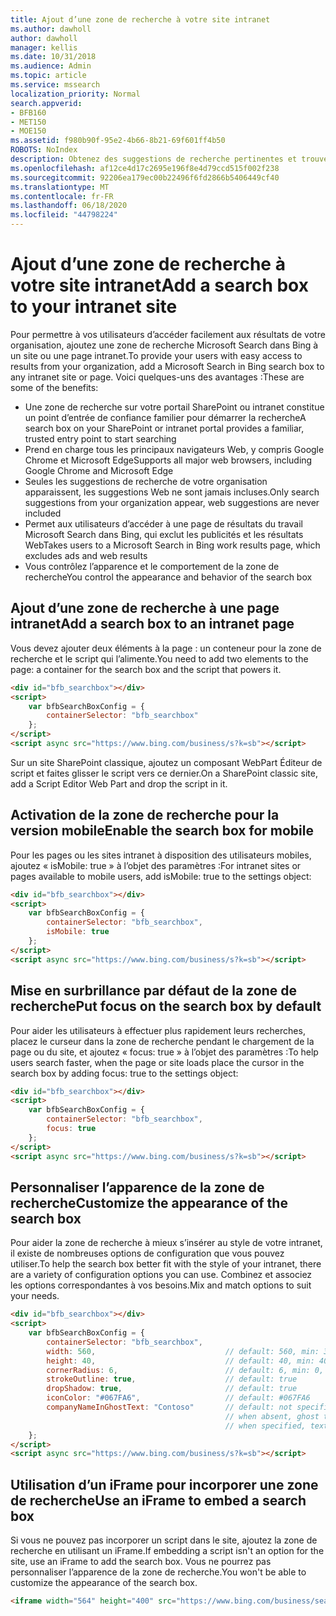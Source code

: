 ```yaml
---
title: Ajout d’une zone de recherche à votre site intranet
ms.author: dawholl
author: dawholl
manager: kellis
ms.date: 10/31/2018
ms.audience: Admin
ms.topic: article
ms.service: mssearch
localization_priority: Normal
search.appverid:
- BFB160
- MET150
- MOE150
ms.assetid: f980b90f-95e2-4b66-8b21-69f601ff4b50
ROBOTS: NoIndex
description: Obtenez des suggestions de recherche pertinentes et trouvez des résultats de travail plus rapidement en ajoutant la zone de recherche Microsoft à une page ou à un site intranet.
ms.openlocfilehash: af12ce4d17c2695e196f8e4d79ccd515f002f238
ms.sourcegitcommit: 92206ea179ec00b22496f6fd2866b5406449cf40
ms.translationtype: MT
ms.contentlocale: fr-FR
ms.lasthandoff: 06/18/2020
ms.locfileid: "44798224"
---
```

# <a name="add-a-search-box-to-your-intranet-site"></a><span data-ttu-id="ce9b7-103">Ajout d’une zone de recherche à votre site intranet</span><span class="sxs-lookup"><span data-stu-id="ce9b7-103">Add a search box to your intranet site</span></span>

<span data-ttu-id="ce9b7-104">Pour permettre à vos utilisateurs d’accéder facilement aux résultats de votre organisation, ajoutez une zone de recherche Microsoft Search dans Bing à un site ou une page intranet.</span><span class="sxs-lookup"><span data-stu-id="ce9b7-104">To provide your users with easy access to results from your organization, add a Microsoft Search in Bing search box to any intranet site or page.</span></span> <span data-ttu-id="ce9b7-105">Voici quelques-uns des avantages :</span><span class="sxs-lookup"><span data-stu-id="ce9b7-105">These are some of the benefits:</span></span>

- <span data-ttu-id="ce9b7-106">Une zone de recherche sur votre portail SharePoint ou intranet constitue un point d’entrée de confiance familier pour démarrer la recherche</span><span class="sxs-lookup"><span data-stu-id="ce9b7-106">A search box on your SharePoint or intranet portal provides a familiar, trusted entry point to start searching</span></span>
- <span data-ttu-id="ce9b7-107">Prend en charge tous les principaux navigateurs Web, y compris Google Chrome et Microsoft Edge</span><span class="sxs-lookup"><span data-stu-id="ce9b7-107">Supports all major web browsers, including Google Chrome and Microsoft Edge</span></span>
- <span data-ttu-id="ce9b7-108">Seules les suggestions de recherche de votre organisation apparaissent, les suggestions Web ne sont jamais incluses.</span><span class="sxs-lookup"><span data-stu-id="ce9b7-108">Only search suggestions from your organization appear, web suggestions are never included</span></span>
- <span data-ttu-id="ce9b7-109">Permet aux utilisateurs d’accéder à une page de résultats du travail Microsoft Search dans Bing, qui exclut les publicités et les résultats Web</span><span class="sxs-lookup"><span data-stu-id="ce9b7-109">Takes users to a Microsoft Search in Bing work results page, which excludes ads and web results</span></span>
- <span data-ttu-id="ce9b7-110">Vous contrôlez l’apparence et le comportement de la zone de recherche</span><span class="sxs-lookup"><span data-stu-id="ce9b7-110">You control the appearance and behavior of the search box</span></span>
  
## <a name="add-a-search-box-to-an-intranet-page"></a><span data-ttu-id="ce9b7-111">Ajout d’une zone de recherche à une page intranet</span><span class="sxs-lookup"><span data-stu-id="ce9b7-111">Add a search box to an intranet page</span></span>

<span data-ttu-id="ce9b7-112">Vous devez ajouter deux éléments à la page : un conteneur pour la zone de recherche et le script qui l’alimente.</span><span class="sxs-lookup"><span data-stu-id="ce9b7-112">You need to add two elements to the page: a container for the search box and the script that powers it.</span></span>
  
```html
<div id="bfb_searchbox"></div>
<script>
    var bfbSearchBoxConfig = {
        containerSelector: "bfb_searchbox"
    };
</script>
<script async src="https://www.bing.com/business/s?k=sb"></script>
```

<span data-ttu-id="ce9b7-113">Sur un site SharePoint classique, ajoutez un composant WebPart Éditeur de script et faites glisser le script vers ce dernier.</span><span class="sxs-lookup"><span data-stu-id="ce9b7-113">On a SharePoint classic site, add a Script Editor Web Part and drop the script in it.</span></span>
  
## <a name="enable-the-search-box-for-mobile"></a><span data-ttu-id="ce9b7-114">Activation de la zone de recherche pour la version mobile</span><span class="sxs-lookup"><span data-stu-id="ce9b7-114">Enable the search box for mobile</span></span>

<span data-ttu-id="ce9b7-115">Pour les pages ou les sites intranet à disposition des utilisateurs mobiles, ajoutez « isMobile: true » à l’objet des paramètres :</span><span class="sxs-lookup"><span data-stu-id="ce9b7-115">For intranet sites or pages available to mobile users, add isMobile: true to the settings object:</span></span>
  
```html
<div id="bfb_searchbox"></div>
<script>
    var bfbSearchBoxConfig = {
        containerSelector: "bfb_searchbox", 
        isMobile: true
    };
</script>
<script async src="https://www.bing.com/business/s?k=sb"></script>
```

## <a name="put-focus-on-the-search-box-by-default"></a><span data-ttu-id="ce9b7-116">Mise en surbrillance par défaut de la zone de recherche</span><span class="sxs-lookup"><span data-stu-id="ce9b7-116">Put focus on the search box by default</span></span>

<span data-ttu-id="ce9b7-117">Pour aider les utilisateurs à effectuer plus rapidement leurs recherches, placez le curseur dans la zone de recherche pendant le chargement de la page ou du site, et ajoutez « focus: true » à l’objet des paramètres :</span><span class="sxs-lookup"><span data-stu-id="ce9b7-117">To help users search faster, when the page or site loads place the cursor in the search box by adding focus: true to the settings object:</span></span>
  
```html
<div id="bfb_searchbox"></div>
<script>
    var bfbSearchBoxConfig = {
        containerSelector: "bfb_searchbox",
        focus: true
    };
</script>
<script async src="https://www.bing.com/business/s?k=sb"></script>
```

## <a name="customize-the-appearance-of-the-search-box"></a><span data-ttu-id="ce9b7-118">Personnaliser l’apparence de la zone de recherche</span><span class="sxs-lookup"><span data-stu-id="ce9b7-118">Customize the appearance of the search box</span></span> 

<span data-ttu-id="ce9b7-119">Pour aider la zone de recherche à mieux s’insérer au style de votre intranet, il existe de nombreuses options de configuration que vous pouvez utiliser.</span><span class="sxs-lookup"><span data-stu-id="ce9b7-119">To help the search box better fit with the style of your intranet, there are a variety of configuration options you can use.</span></span> <span data-ttu-id="ce9b7-120">Combinez et associez les options correspondantes à vos besoins.</span><span class="sxs-lookup"><span data-stu-id="ce9b7-120">Mix and match options to suit your needs.</span></span>

```html
<div id="bfb_searchbox"></div>
<script>
    var bfbSearchBoxConfig = {
        containerSelector: "bfb_searchbox",
        width: 560,                             // default: 560, min: 360, max: 650
        height: 40,                             // default: 40, min: 40, max: 72
        cornerRadius: 6,                        // default: 6, min: 0, max: 25                                   
        strokeOutline: true,                    // default: true
        dropShadow: true,                       // default: true
        iconColor: "#067FA6",                   // default: #067FA6
        companyNameInGhostText: "Contoso"       // default: not specified
                                                // when absent, ghost text will be "Search work"
                                                // when specified, text will be "Search <companyNameInGhostText>"
    };
</script>
<script async src="https://www.bing.com/business/s?k=sb"></script>
```

## <a name="use-an-iframe-to-embed-a-search-box"></a><span data-ttu-id="ce9b7-121">Utilisation d’un iFrame pour incorporer une zone de recherche</span><span class="sxs-lookup"><span data-stu-id="ce9b7-121">Use an iFrame to embed a search box</span></span>

<span data-ttu-id="ce9b7-122">Si vous ne pouvez pas incorporer un script dans le site, ajoutez la zone de recherche en utilisant un iFrame.</span><span class="sxs-lookup"><span data-stu-id="ce9b7-122">If embedding a script isn't an option for the site, use an iFrame to add the search box.</span></span> <span data-ttu-id="ce9b7-123">Vous ne pourrez pas personnaliser l’apparence de la zone de recherche.</span><span class="sxs-lookup"><span data-stu-id="ce9b7-123">You won't be able to customize the appearance of the search box.</span></span>
  
```html
<iframe width="564" height="400" src="https://www.bing.com/business/searchbox"></iframe>
```
